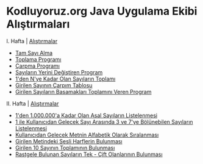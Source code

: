 # Kodluyoruz.org Java Uygulama Ekibi Alıştırmaları

I. Hafta | [Alıştırmalar](https://github.com/frtyildiz/JavaUygulamaEkibi-Kodluyoruz.org/blob/main/docs/Birinci%20Hafta%20Java%20Uygulama%20Grubu.pdf) 
 - [Tam Sayı Alma](https://github.com/frtyildiz/JavaUygulamaEkibi-Kodluyoruz.org/blob/main/src/ch01IlkHafta/e01TamSayiAlma.java)
 - [Toplama Programı](https://github.com/frtyildiz/JavaUygulamaEkibi-Kodluyoruz.org/blob/main/src/ch01IlkHafta/e02Toplama.java)
 - [Çarpma Programı](https://github.com/frtyildiz/JavaUygulamaEkibi-Kodluyoruz.org/blob/main/src/ch01IlkHafta/e03Carpma.java)
 - [Sayıların Yerini Değiştiren Program](https://github.com/frtyildiz/JavaUygulamaEkibi-Kodluyoruz.org/blob/main/src/ch01IlkHafta/e04SayiDegisimi.java)
 - [1'den N'ye Kadar Olan Sayıların Toplamı](https://github.com/frtyildiz/JavaUygulamaEkibi-Kodluyoruz.org/blob/main/src/ch01IlkHafta/e05NeKadarSayilariTopla.java)
 - [Girilen Sayının Çarpım Tablosu](https://github.com/frtyildiz/JavaUygulamaEkibi-Kodluyoruz.org/blob/main/src/ch01IlkHafta/e06CarpimTablosu.java)
 - [Girilen Sayıların Basamakları Toplamını Veren Program](https://github.com/frtyildiz/JavaUygulamaEkibi-Kodluyoruz.org/blob/main/src/ch01IlkHafta/e07BasamaklarToplami.java)
 
II. Hafta | [Alıştırmalar](https://github.com/frtyildiz/JavaUygulamaEkibi-Kodluyoruz.org/blob/main/docs/Ikinci%20Hafta%20Java%20Uygulama%20Grubu.pdf) 
 - [1'den 1.000.000'a Kadar Olan Asal Sayıların Listelenmesi](https://github.com/frtyildiz/JavaUygulamaEkibi-Kodluyoruz.org/blob/main/src/ch02IkinciHafta/e01AsalSayiListeleme.java)
 - [1 ile Kullanıcıdan Gelecek Sayı Arasında 3 ve 7'ye Bölünebilen Sayıların Listelenmesi](https://github.com/frtyildiz/JavaUygulamaEkibi-Kodluyoruz.org/blob/main/src/ch02IkinciHafta/e02TamBolunen.java)
 - [Kullanıcıdan Gelecek Metnin Alfabetik Olarak Sıralanması](https://github.com/frtyildiz/JavaUygulamaEkibi-Kodluyoruz.org/blob/main/src/ch02IkinciHafta/e03AlfabetikSiralama.java)
 - [Girilen Metindeki Sesli Harflerin Bulunması](https://github.com/frtyildiz/JavaUygulamaEkibi-Kodluyoruz.org/blob/main/src/ch02IkinciHafta/e04SesliHarf.java)
 - [Girilen 10 Sayının Toplamının Bulunması](https://github.com/frtyildiz/JavaUygulamaEkibi-Kodluyoruz.org/blob/main/src/ch02IkinciHafta/e05SayilarToplami.java)
 - [Rastgele Bulunan Sayıların Tek - Çift Olanlarının Bulunması](https://github.com/frtyildiz/JavaUygulamaEkibi-Kodluyoruz.org/blob/main/src/ch02IkinciHafta/e06TekCift.java)

 


